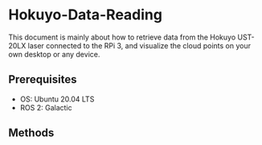 # Hokuyo-Data-Reading
This document is mainly about how to retrieve data from the Hokuyo UST-20LX laser connected to the RPi 3, and visualize the cloud points on your own desktop or any device.

## Prerequisites

+ OS: Ubuntu 20.04 LTS
+ ROS 2: Galactic

## Methods

